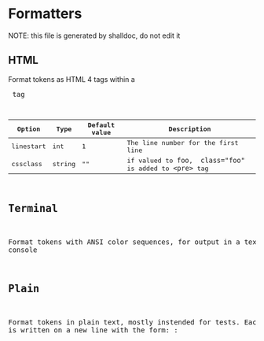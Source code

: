 # Formatters

NOTE: this file is generated by shalldoc, do not edit it

## HTML

Format tokens as HTML 4 <span> tags within a <pre> tag

| Option | Type | Default value | Description |
| ------ | ---- | ------------- | ----------- |
| linestart | int | 1 | The line number for the first line |
| cssclass | string | "" | if valued to `foo`, ` class="foo"` is added to `<pre>` tag |

## Terminal

Format tokens with ANSI color sequences, for output in a text console

## Plain

Format tokens in plain text, mostly instended for tests. Each token is written on a new line with the form: <token name>: <token value>

